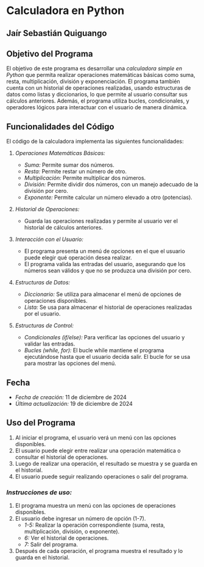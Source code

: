 # Calculadora en Python

## Jaír Sebastián Quiguango

## Objetivo del Programa
El objetivo de este programa es desarrollar una *calculadora simple en Python* que permita realizar operaciones matemáticas básicas como suma, resta, multiplicación, división y exponenciación. El programa también cuenta con un historial de operaciones realizadas, usando estructuras de datos como listas y diccionarios, lo que permite al usuario consultar sus cálculos anteriores. Además, el programa utiliza bucles, condicionales, y operadores lógicos para interactuar con el usuario de manera dinámica.

## Funcionalidades del Código

El código de la calculadora implementa las siguientes funcionalidades:

1. *Operaciones Matemáticas Básicas:*
   - *Suma:* Permite sumar dos números.
   - *Resta:* Permite restar un número de otro.
   - *Multiplicación:* Permite multiplicar dos números.
   - *División:* Permite dividir dos números, con un manejo adecuado de la división por cero.
   - *Exponente:* Permite calcular un número elevado a otro (potencias).

2. *Historial de Operaciones:*
   - Guarda las operaciones realizadas y permite al usuario ver el historial de cálculos anteriores.

3. *Interacción con el Usuario:*
   - El programa presenta un menú de opciones en el que el usuario puede elegir qué operación desea realizar.
   - El programa valida las entradas del usuario, asegurando que los números sean válidos y que no se produzca una división por cero.

4. *Estructuras de Datos:*
   - *Diccionario:* Se utiliza para almacenar el menú de opciones de operaciones disponibles.
   - *Lista:* Se usa para almacenar el historial de operaciones realizadas por el usuario.

5. *Estructuras de Control:*
   - *Condicionales (if/else):* Para verificar las opciones del usuario y validar las entradas.
   - *Bucles (while, for):* El bucle while mantiene el programa ejecutándose hasta que el usuario decida salir. El bucle for se usa para mostrar las opciones del menú.

## Fecha
- *Fecha de creación:* 11 de diciembre de 2024
- *Última actualización:* 19 de diciembre de 2024

## Uso del Programa
1. Al iniciar el programa, el usuario verá un menú con las opciones disponibles.
2. El usuario puede elegir entre realizar una operación matemática o consultar el historial de operaciones.
3. Luego de realizar una operación, el resultado se muestra y se guarda en el historial.
4. El usuario puede seguir realizando operaciones o salir del programa.

### *Instrucciones de uso:*

1. El programa muestra un menú con las opciones de operaciones disponibles.
2. El usuario debe ingresar un número de opción (1-7).
   - *1-5:* Realizar la operación correspondiente (suma, resta, multiplicación, división, o exponente).
   - *6:* Ver el historial de operaciones.
   - *7:* Salir del programa.
3. Después de cada operación, el programa muestra el resultado y lo guarda en el historial.

